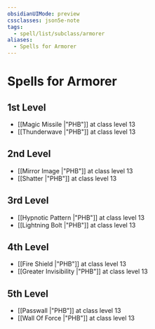 ```yaml
---
obsidianUIMode: preview
cssclasses: json5e-note
tags:
  - spell/list/subclass/armorer
aliases:
  - Spells for Armorer
---
```

# Spells for Armorer

## 1st Level

- [[Magic Missile \|"PHB"]] at class level 13
- [[Thunderwave \|"PHB"]] at class level 13

## 2nd Level

- [[Mirror Image \|"PHB"]] at class level 13
- [[Shatter \|"PHB"]] at class level 13

## 3rd Level

- [[Hypnotic Pattern \|"PHB"]] at class level 13
- [[Lightning Bolt \|"PHB"]] at class level 13

## 4th Level

- [[Fire Shield \|"PHB"]] at class level 13
- [[Greater Invisibility \|"PHB"]] at class level 13

## 5th Level

- [[Passwall \|"PHB"]] at class level 13
- [[Wall Of Force \|"PHB"]] at class level 13
